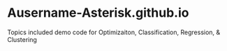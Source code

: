 # Ausername-Asterisk.github.io
Topics included demo code for Optimizaiton, Classification, Regression, &amp; Clustering
